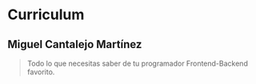 # Curriculum
## Miguel Cantalejo Martínez

> Todo lo que necesitas saber de tu programador Frontend-Backend favorito.

